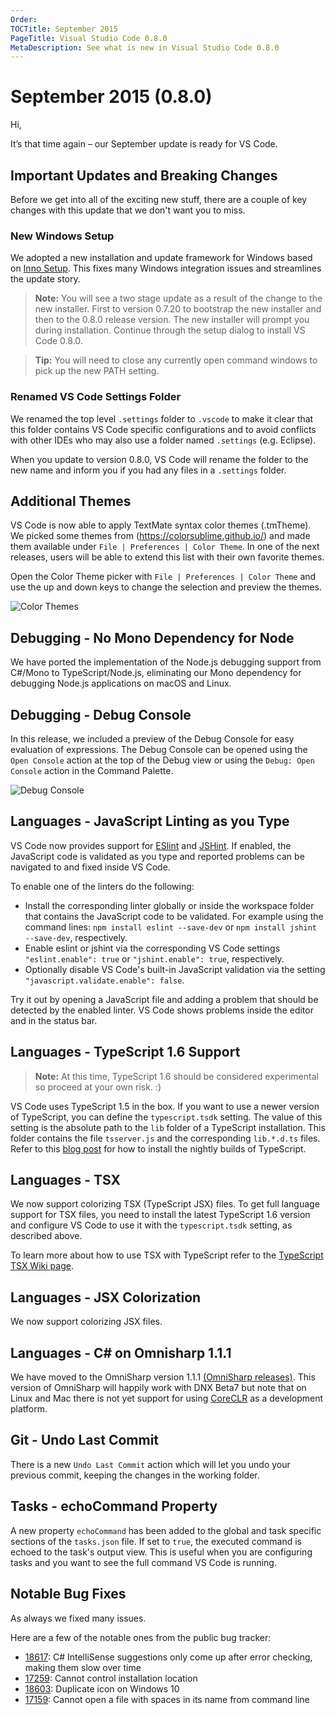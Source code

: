 ```yaml
---
Order:
TOCTitle: September 2015
PageTitle: Visual Studio Code 0.8.0
MetaDescription: See what is new in Visual Studio Code 0.8.0
---
```


# September 2015 (0.8.0)

Hi,

It’s that time again – our September update is ready for VS Code.

## Important Updates and Breaking Changes

Before we get into all of the exciting new stuff, there are a couple of key
changes with this update that we don't want you to miss.

### New Windows Setup

We adopted a new installation and update framework for Windows based on
[Inno Setup](https://www.jrsoftware.org/isinfo.php). This fixes many Windows
integration issues and streamlines the update story.

> **Note:** You will see a two stage update as a result of the change to the new
> installer. First to version 0.7.20 to bootstrap the new installer and then to
> the 0.8.0 release version. The new installer will prompt you during
> installation. Continue through the setup dialog to install VS Code 0.8.0.

> **Tip:** You will need to close any currently open command windows to pick up
> the new PATH setting.

### Renamed VS Code Settings Folder

We renamed the top level `.settings` folder to `.vscode` to make it clear that
this folder contains VS Code specific configurations and to avoid conflicts with
other IDEs who may also use a folder named `.settings` (e.g. Eclipse).

When you update to version 0.8.0, VS Code will rename the folder to the new name
and inform you if you had any files in a `.settings` folder.

## Additional Themes

VS Code is now able to apply TextMate syntax color themes (.tmTheme). We picked
some themes from (https://colorsublime.github.io/) and made them available under
`File | Preferences | Color Theme`. In one of the next releases, users will be
able to extend this list with their own favorite themes.

Open the Color Theme picker with `File | Preferences | Color Theme` and use the
up and down keys to change the selection and preview the themes.

![Color Themes](images/0_8_0/colorthemes.gif)

## Debugging - No Mono Dependency for Node

We have ported the implementation of the Node.js debugging support from C#/Mono
to TypeScript/Node.js, eliminating our Mono dependency for debugging Node.js
applications on macOS and Linux.

## Debugging - Debug Console

In this release, we included a preview of the Debug Console for easy evaluation
of expressions. The Debug Console can be opened using the `Open Console` action
at the top of the Debug view or using the `Debug: Open Console` action in the
Command Palette.

![Debug Console](images/0_8_0/debugconsole.png)

## Languages - JavaScript Linting as you Type

VS Code now provides support for [ESlint](https://eslint.org/) and
[JSHint](https://jshint.com/). If enabled, the JavaScript code is validated as
you type and reported problems can be navigated to and fixed inside VS Code.

To enable one of the linters do the following:

-   Install the corresponding linter globally or inside the workspace folder
    that contains the JavaScript code to be validated. For example using the
    command lines: `npm install eslint --save-dev` or
    `npm install jshint --save-dev`, respectively.
-   Enable eslint or jshint via the corresponding VS Code settings
    `"eslint.enable": true` or `"jshint.enable": true`, respectively.
-   Optionally disable VS Code's built-in JavaScript validation via the setting
    `"javascript.validate.enable": false`.

Try it out by opening a JavaScript file and adding a problem that should be
detected by the enabled linter. VS Code shows problems inside the editor and in
the status bar.

## Languages - TypeScript 1.6 Support

> **Note:** At this time, TypeScript 1.6 should be considered experimental so
> proceed at your own risk. :)

VS Code uses TypeScript 1.5 in the box. If you want to use a newer version of
TypeScript, you can define the `typescript.tsdk` setting. The value of this
setting is the absolute path to the `lib` folder of a TypeScript installation.
This folder contains the file `tsserver.js` and the corresponding `lib.*.d.ts`
files. Refer to this
[blog post](https://devblogs.microsoft.com/typescript/introducing-typescript-npm-nightlies-2)
for how to install the nightly builds of TypeScript.

## Languages - TSX

We now support colorizing TSX (TypeScript JSX) files. To get full language
support for TSX files, you need to install the latest TypeScript 1.6 version and
configure VS Code to use it with the `typescript.tsdk` setting, as described
above.

To learn more about how to use TSX with TypeScript refer to the
[TypeScript TSX Wiki page](https://github.com/microsoft/TypeScript/wiki/JSX).

## Languages - JSX Colorization

We now support colorizing JSX files.

## Languages - C&#35; on Omnisharp 1.1.1

We have moved to the OmniSharp version 1.1.1
[(OmniSharp releases)](https://github.com/OmniSharp/omnisharp-roslyn/releases).
This version of OmniSharp will happily work with DNX Beta7 but note that on
Linux and Mac there is not yet support for using
[CoreCLR](https://github.com/OmniSharp/omnisharp-roslyn/issues/294) as a
development platform.

## Git - Undo Last Commit

There is a new `Undo Last Commit` action which will let you undo your previous
commit, keeping the changes in the working folder.

## Tasks - echoCommand Property

A new property `echoCommand` has been added to the global and task specific
sections of the `tasks.json` file. If set to `true`, the executed command is
echoed to the task's output view. This is useful when you are configuring tasks
and you want to see the full command VS Code is running.

## Notable Bug Fixes

As always we fixed many issues.

Here are a few of the notable ones from the public bug tracker:

-   [18617](/Issues/Detail/18617): C# IntelliSense suggestions only come up
    after error checking, making them slow over time
-   [17259](/Issues/Detail/17259): Cannot control installation location
-   [18603](/Issues/Detail/18603): Duplicate icon on Windows 10
-   [17159](/Issues/Detail/17159): Cannot open a file with spaces in its name
    from command line
